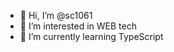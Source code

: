 - 👋 Hi, I’m @sc1061
- 👀 I’m interested in WEB tech
- 🌱 I’m currently learning TypeScript

<!---
sc1061/sc1061 is a ✨ special ✨ repository because its `README.md` (this file) appears on your GitHub profile.
You can click the Preview link to take a look at your changes.
--->
